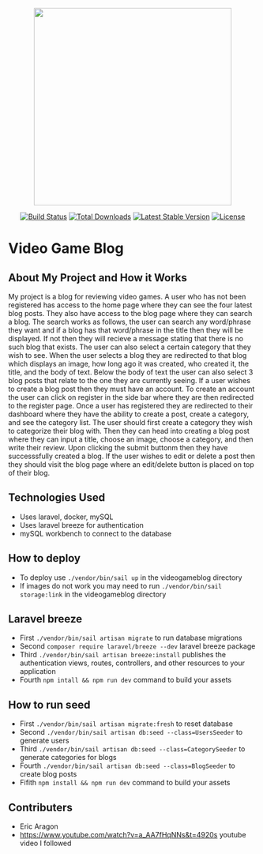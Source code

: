 <p align="center"><a href="https://laravel.com" target="_blank"><img src="https://raw.githubusercontent.com/laravel/art/master/logo-lockup/5%20SVG/2%20CMYK/1%20Full%20Color/laravel-logolockup-cmyk-red.svg" width="400"></a></p>

<p align="center">
<a href="https://travis-ci.org/laravel/framework"><img src="https://travis-ci.org/laravel/framework.svg" alt="Build Status"></a>
<a href="https://packagist.org/packages/laravel/framework"><img src="https://img.shields.io/packagist/dt/laravel/framework" alt="Total Downloads"></a>
<a href="https://packagist.org/packages/laravel/framework"><img src="https://img.shields.io/packagist/v/laravel/framework" alt="Latest Stable Version"></a>
<a href="https://packagist.org/packages/laravel/framework"><img src="https://img.shields.io/packagist/l/laravel/framework" alt="License"></a>
</p>

<h1>Video Game Blog</h1>

## About My Project and How it Works

My project is a blog for reviewing video games. A user who has not been registered has access to the home page where they can see the four latest blog posts. They also have access to the blog page where they can search a blog. The search works as follows, the user can search any word/phrase they want and if a blog has that word/phrase in the title then they will be displayed. If not then they will recieve a message stating that there is no such blog that exists. The user can also select a certain category that they wish to see. When the user selects a blog they are redirected to that blog which displays an image, how long ago it was created, who created it, the title, and the body of text. Below the body of text the user can also select 3 blog posts that relate to the one they are currently seeing. If a user wishes to create a blog post then they must have an account. To create an account the user can click on register in the side bar where they are then redirected to the register page. Once a user has registered they are redirected to their dashboard where they have the ability to create a post, create a category, and see the category list. The user should first create a category they wish to categorize their blog with. Then they can head into creating a blog post where they can input a title, choose an image, choose a category, and then write their review. Upon clicking the submit buttonm then they have successsfully created a blog. If the user wishes to edit or delete a post then they should visit the blog page where an edit/delete button is placed on top of their blog.

## Technologies Used 

- Uses laravel, docker, mySQL
- Uses laravel breeze for authentication
- mySQL workbench to connect to the database 

## How to deploy
- To deploy use `./vendor/bin/sail up` in the videogameblog directory
- If images do not work you may need to run `./vendor/bin/sail storage:link` in the videogameblog directory

## Laravel breeze
- First `./vendor/bin/sail artisan migrate` to run database migrations
- Second `composer require laravel/breeze --dev` laravel breeze package
- Third `./vendor/bin/sail artisan breeze:install` publishes the authentication views, routes, controllers, and other resources to your application
- Fourth `npm intall && npm run dev` command to build your assets

## How to run seed
- First `./vendor/bin/sail artisan migrate:fresh` to reset database
- Second `./vendor/bin/sail artisan db:seed --class=UsersSeeder` to generate users
- Third `./vendor/bin/sail artisan db:seed --class=CategorySeeder` to generate categories for blogs
- Fourth `./vendor/bin/sail artisan db:seed --class=BlogSeeder` to create blog posts
- Fifith `npm install && npm run dev` command to build your assets
## Contributers
- Eric Aragon
- https://www.youtube.com/watch?v=a_AA7fHqNNs&t=4920s youtube video I followed



